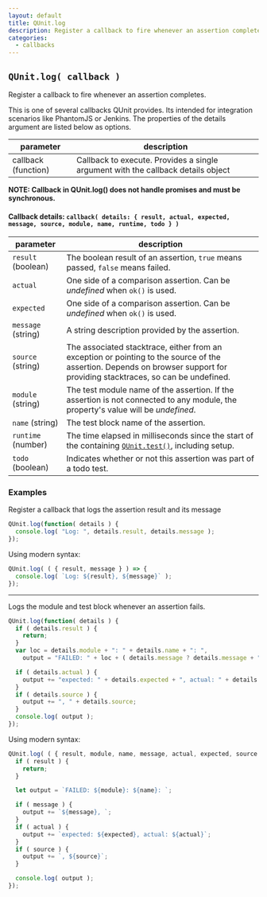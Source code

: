 ```yaml
---
layout: default
title: QUnit.log
description: Register a callback to fire whenever an assertion completes.
categories:
  - callbacks
---
```


## `QUnit.log( callback )`

Register a callback to fire whenever an assertion completes.

This is one of several callbacks QUnit provides. Its intended for integration scenarios like PhantomJS or Jenkins.
The properties of the details argument are listed below as options.

| parameter | description |
|-----------|-------------|
| callback (function) | Callback to execute. Provides a single argument with the callback details object |

**NOTE: Callback in QUnit.log() does not handle promises and must be synchronous.**

#### Callback details: `callback( details: { result, actual, expected, message, source, module, name, runtime, todo } )`

| parameter | description |
|-----------|-------------|
| `result` (boolean) | The boolean result of an assertion, `true` means passed, `false` means failed. |
| `actual` | One side of a comparison assertion. Can be _undefined_ when `ok()` is used. |
| `expected` | One side of a comparison assertion. Can be _undefined_ when `ok()` is used. |
| `message` (string) | A string description provided by the assertion. |
| `source` (string) | The associated stacktrace, either from an exception or pointing to the source of the assertion. Depends on browser support for providing stacktraces, so can be undefined. |
| `module` (string) | The test module name of the assertion. If the assertion is not connected to any module, the property's value will be _undefined_. |
| `name` (string) | The test block name of the assertion. |
| `runtime` (number) | The time elapsed in milliseconds since the start of the containing [`QUnit.test()`](/QUnit/test), including setup. |
| `todo` (boolean) | Indicates whether or not this assertion was part of a todo test. |

### Examples

Register a callback that logs the assertion result and its message

```js
QUnit.log(function( details ) {
  console.log( "Log: ", details.result, details.message );
});
```

Using modern syntax:

```js
QUnit.log( ( { result, message } ) => {
  console.log( `Log: ${result}, ${message}` );
});
```

---

Logs the module and test block whenever an assertion fails.

```js
QUnit.log(function( details ) {
  if ( details.result ) {
    return;
  }
  var loc = details.module + ": " + details.name + ": ",
    output = "FAILED: " + loc + ( details.message ? details.message + ", " : "" );

  if ( details.actual ) {
    output += "expected: " + details.expected + ", actual: " + details.actual;
  }
  if ( details.source ) {
    output += ", " + details.source;
  }
  console.log( output );
});
```

Using modern syntax:

```js
QUnit.log( ( { result, module, name, message, actual, expected, source } ) => {
  if ( result ) {
    return;
  }

  let output = `FAILED: ${module}: ${name}: `;

  if ( message ) {
    output += `${message}, `;
  }
  if ( actual ) {
    output += `expected: ${expected}, actual: ${actual}`;
  }
  if ( source ) {
    output += `, ${source}`;
  }

  console.log( output );
});
```
